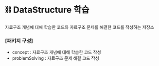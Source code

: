 # **:chains: DataStructure 학습**

자료구조 개념에 대해 학습한 코드와 자료구조 문제를 해결한 코드를 작성하는 저장소

### **[패키지 구성]**

- concept : 자료구조 개념에 대해 학습한 코드 작성
- problemSolving : 자료구조 문제 해결 코드 작성